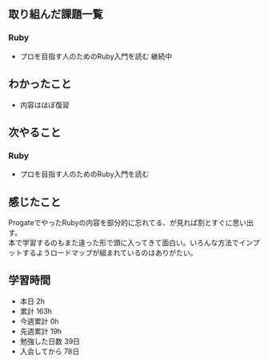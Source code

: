 ## 取り組んだ課題一覧
### Ruby
- プロを目指す人のためのRuby入門を読む 継続中

## わかったこと
- 内容はほぼ復習

## 次やること
### Ruby
- プロを目指す人のためのRuby入門を読む

## 感じたこと
ProgateでやったRubyの内容を部分的に忘れてる、が見れば割とすぐに思い出す。  
本で学習するのもまた違った形で頭に入ってきて面白い。いろんな方法でインプットするようロードマップが組まれているのはありがたい。

## 学習時間
- 本日 2h
- 累計 163h
- 今週累計 0h
- 先週累計 19h
- 勉強した日数 39日
- 入会してから 78日 
